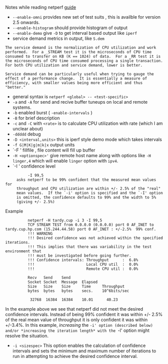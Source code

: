 Notes while reading netperf [guide](https://github.com/multipath-tcp/netperf/blob/master/doc/netperf.txt)

- `--enable-omni` provides new set of test suits , this is availble for version 2.5 onwards.
- `--enable-histogram` should provide histogram of output
- `--enable-demo` give `-D` to get interval based output like `iperf`
- service demand metrics in output, like `S.dem` 
```
The service demand is the normalization of CPU utilization and work
performed.  For a _STREAM test it is the microseconds of CPU time
consumed to transfer on KB (K == 1024) of data.  For a _RR test it is
the microseconds of CPU time consumed processing a single transaction.
For both CPU utilization and service demand, lower is better.

Service demand can be particularly useful when trying to gauge the
effect of a performance change.  It is essentially a measure of
efficiency, with smaller values being more efficient and thus "better."
```
- general syntax is `netperf <global> -- <test-specific>`
- `-a` and `-A` for send and recive buffer tuneups on local and remote systems.
- `-b` enabled burst ( `-enable-intervals` )
- `-B` for brief description
- `-c` and `-C`  with `<rate>` is to calculate CPU utilization with rate (which I am unclear about)
- `-ddddd` debug
- `-D <interval,units>` this is iperf style demo mode which takes intervals
- `-f G|M|K|g|m|k|x` output units 
- `-F <fillfile>' fillfile , file content will fill up buffer
- `-H <optionspec>'` give remote host name along with options like `-H linger,4` which will enable `linger` option with `ipv4`.
- `-I <optionspec>' confidence level
```
          -I 99,5
     asks netperf to be 99% confident that the measured mean values for
     throughput and CPU utilization are within +/- 2.5% of the "real"
     mean values.  If the `-i' option is specified and the `-I' option
     is omitted, the confidence defaults to 99% and the width to 5%
     (giving +/- 2.5%)
```


Example

```
          netperf -H tardy.cup -i 3 -I 99,5
          TCP STREAM TEST from 0.0.0.0 (0.0.0.0) port 0 AF_INET to tardy.cup.hp.com (15.244.44.58) port 0 AF_INET : +/-2.5%  99% conf.
          !!! WARNING
          !!! Desired confidence was not achieved within the specified iterations.
          !!! This implies that there was variability in the test environment that
          !!! must be investigated before going further.
          !!! Confidence intervals: Throughput      :  6.8%
          !!!                       Local CPU util  :  0.0%
          !!!                       Remote CPU util :  0.0%

          Recv   Send    Send
          Socket Socket  Message  Elapsed
          Size   Size    Size     Time     Throughput
          bytes  bytes   bytes    secs.    10^6bits/sec

           32768  16384  16384    10.01      40.23
```           
In the example above we see that netperf did not meet the desired confidence intervals.  Instead of being 99% confident it was within +/- 2.5% of the real mean value of throughput it is only confident it was within +/-3.4%.  In this example, *increasing* the `-i' option (described below) and/or *increasing the iteration length* with the `-l' option might resolve the situation.


- `-i <sizespec>` This option enables the calculation of confidence intervals and sets the minimum and maximum number of iterations to run in attempting to achieve the desired confidence interval.
